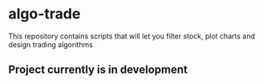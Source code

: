 # algo-trade
This repository contains scripts that will let you filter stock, plot charts and design trading algorithms
## Project currently is in development
